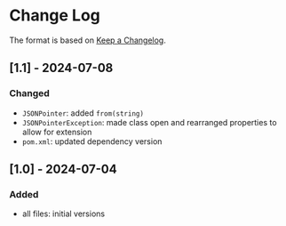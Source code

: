 # Change Log

The format is based on [Keep a Changelog](http://keepachangelog.com/).

## [1.1] - 2024-07-08
### Changed
- `JSONPointer`: added `from(string)`
- `JSONPointerException`: made class open and rearranged properties to allow for extension
- `pom.xml`: updated dependency version

## [1.0] - 2024-07-04
### Added
- all files: initial versions
